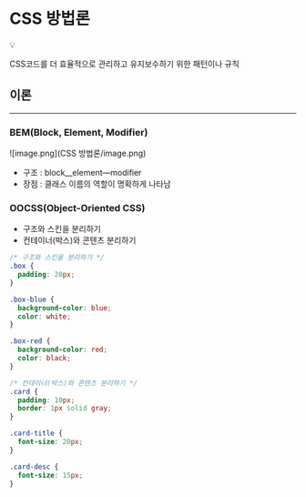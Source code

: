 # CSS 방법론

<aside>
💡

CSS코드를 더 효율적으로 관리하고 유지보수하기 위한 패턴이나 규칙

</aside>

## 이론

---

### BEM(Block, Element, Modifier)

![image.png](CSS 방법론/image.png)

- 구조 : block\_\_element—modifier
- 장점 : 클래스 이름의 역할이 명확하게 나타남

### OOCSS(Object-Oriented CSS)

- 구조와 스킨을 분리하기
- 컨테이너(박스)와 콘텐츠 분리하기

```css
/* 구조와 스킨을 분리하기 */
.box {
  padding: 20px;
}

.box-blue {
  background-color: blue;
  color: white;
}

.box-red {
  background-color: red;
  color: black;
}

/* 컨테이너(박스)와 콘텐츠 분리하기 */
.card {
  padding: 10px;
  border: 1px solid gray;
}

.card-title {
  font-size: 20px;
}

.card-desc {
  font-size: 15px;
}
```
